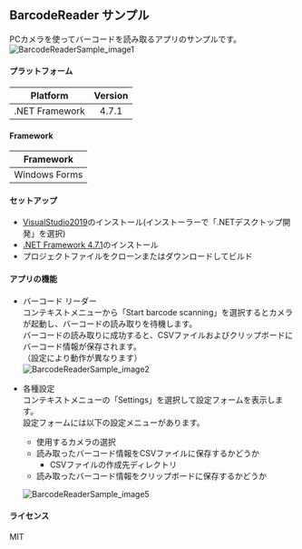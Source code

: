 ## BarcodeReader サンプル
PCカメラを使ってバーコードを読み取るアプリのサンプルです。  
![BarcodeReaderSample_image1](https://user-images.githubusercontent.com/45218829/90317915-94d78800-df67-11ea-9d15-80aedcc9213f.png)

#### プラットフォーム

|Platform|Version|
| -------------------  | :------------------: |
|.NET Framework|4.7.1|

#### Framework

|Framework|
| -------------------  |
|Windows Forms|

#### セットアップ
* [VisualStudio2019](https://visualstudio.microsoft.com/ja/downloads/)のインストール(インストーラーで「.NETデスクトップ開発」を選択)
* [.NET Framework 4.7.1](https://dotnet.microsoft.com/download/dotnet-framework/net471)のインストール
* プロジェクトファイルをクローンまたはダウンロードしてビルド

#### アプリの機能
- バーコード リーダー  
コンテキストメニューから「Start barcode scanning」を選択するとカメラが起動し、バーコードの読み取りを待機します。  
バーコードの読み取りに成功すると、CSVファイルおよびクリップボードにバーコード情報が保存されます。  
（設定により動作が異なります）  
![BarcodeReaderSample_image2](https://user-images.githubusercontent.com/45218829/90587512-86fa5f00-e214-11ea-86ce-58f8f6da4a93.png)
　
- 各種設定  
コンテキストメニューの「Settings」を選択して設定フォームを表示します。  
設定フォームには以下の設定メニューがあります。  
  - 使用するカメラの選択
  - 読み取ったバーコード情報をCSVファイルに保存するかどうか
    - CSVファイルの作成先ディレクトリ  
  - 読み取ったバーコード情報をクリップボードに保存するかどうか

  ![BarcodeReaderSample_image5](https://user-images.githubusercontent.com/45218829/90979073-6c661400-e58d-11ea-8fdb-cc7a547e2661.png)

#### ライセンス
MIT





